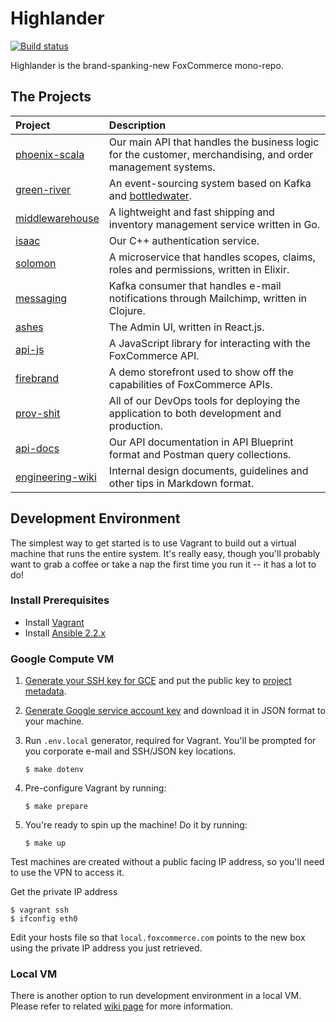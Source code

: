 # Highlander

[![Build status](https://badge.buildkite.com/9194ecb4f86c089e8962db23843a00662dac85e98418697dd4.svg)](https://buildkite.com/foxcommerce/developer-appliance-gce)

Highlander is the brand-spanking-new FoxCommerce mono-repo.

## The Projects

| Project                              | Description                                                                                                  |
|:-------------------------------------|:-------------------------------------------------------------------------------------------------------------|
| [phoenix-scala](phoenix-scala)       | Our main API that handles the business logic for the customer, merchandising, and order management systems.  |
| [green-river](green-river)           | An event-sourcing system based on Kafka and [bottledwater](https://github.com/confluentinc/bottledwater-pg). |
| [middlewarehouse](middlewarehouse)   | A lightweight and fast shipping and inventory management service written in Go.                              |
| [isaac](isaac)                       | Our C++ authentication service.                                                                              |
| [solomon](solomon)                   | A microservice that handles scopes, claims, roles and permissions, written in Elixir.                        |
| [messaging](messaging)               | Kafka consumer that handles e-mail notifications through Mailchimp, written in Clojure.                      |
| [ashes](ashes)                       | The Admin UI, written in React.js.                                                                           |
| [api-js](api-js)                     | A JavaScript library for interacting with the FoxCommerce API.                                               |
| [firebrand](firebrand)               | A demo storefront used to show off the capabilities of FoxCommerce APIs.                                     |
| [prov-shit](prov-shit)               | All of our DevOps tools for deploying the application to both development and production.                    |
| [api-docs](api-docs)                 | Our API documentation in API Blueprint format and Postman query collections.                                 |
| [engineering-wiki](engineering-wiki) | Internal design documents, guidelines and other tips in Markdown format.                                     |

## Development Environment

The simplest way to get started is to use Vagrant to build out a virtual
machine that runs the entire system. It's really easy, though you'll
probably want to grab a coffee or take a nap the first time you run it -- it
has a lot to do!

### Install Prerequisites

- Install [Vagrant](https://www.vagrantup.com)
- Install [Ansible 2.2.x](http://docs.ansible.com/ansible/intro_installation.html#installation)

### Google Compute VM

1. [Generate your SSH key for GCE](https://help.github.com/articles/generating-a-new-ssh-key-and-adding-it-to-the-ssh-agent/) and put the public key to [project metadata](https://console.cloud.google.com/compute/metadata/sshKeys?project=foxcomm-staging).

2. [Generate Google service account key](https://cloud.google.com/storage/docs/authentication#generating-a-private-key) and download it in JSON format to your machine.

3. Run `.env.local` generator, required for Vagrant. You'll be prompted for you corporate e-mail and SSH/JSON key locations.

    ```
    $ make dotenv
    ```

4. Pre-configure Vagrant by running:

    ```
    $ make prepare
    ```

5. You're ready to spin up the machine! Do it by running:

    ```
    $ make up
    ```

Test machines are created without a public facing IP address, so you'll need to use the VPN to access it.

Get the private IP address

    $ vagrant ssh
    $ ifconfig eth0

Edit your hosts file so that `local.foxcommerce.com` points to the new box using the private IP address you just retrieved.

### Local VM

There is another option to run development environment in a local VM. Please refer to related [wiki page](engineering-wiki/development/Local-VM-DevEnv.md) for more information.
